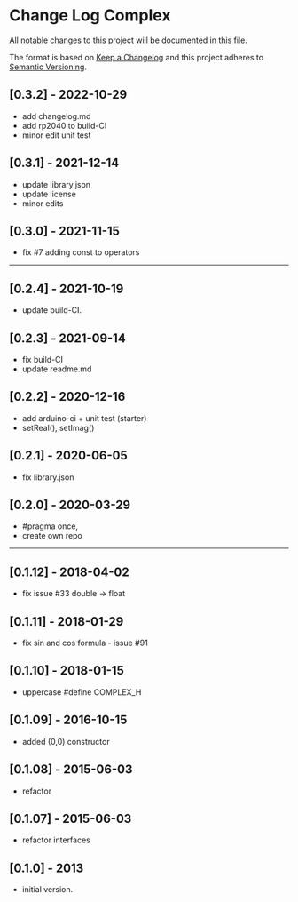 # Change Log Complex

All notable changes to this project will be documented in this file.

The format is based on [Keep a Changelog](http://keepachangelog.com/)
and this project adheres to [Semantic Versioning](http://semver.org/).


## [0.3.2] - 2022-10-29
- add changelog.md
- add rp2040 to build-CI
- minor edit unit test


## [0.3.1] - 2021-12-14
- update library.json
- update license
- minor edits

## [0.3.0] - 2021-11-15   
- fix #7 adding const to operators

----

## [0.2.4] - 2021-10-19   
- update build-CI.

## [0.2.3] - 2021-09-14   
- fix build-CI
- update readme.md

## [0.2.2] - 2020-12-16   
- add arduino-ci + unit test (starter)
- setReal(), setImag()

## [0.2.1] - 2020-06-05   
- fix library.json

## [0.2.0] - 2020-03-29   
- #pragma once, 
- create own repo

----

## [0.1.12] - 2018-04-02 
- fix issue #33 double -> float

## [0.1.11] - 2018-01-29 
- fix sin and cos formula - issue #91

## [0.1.10] - 2018-01-15 
- uppercase #define COMPLEX_H

## [0.1.09] - 2016-10-15 
- added (0,0) constructor

## [0.1.08] - 2015-06-03 
- refactor

## [0.1.07] - 2015-06-03 
- refactor interfaces

## [0.1.0] - 2013
- initial version.


